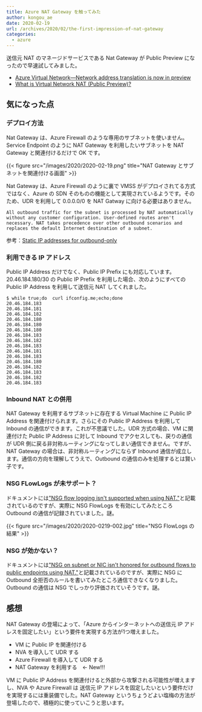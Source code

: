 ```yaml
---
title: Azure NAT Gateway を触ってみた
author: kongou_ae
date: 2020-02-19
url: /archives/2020/02/the-first-impression-of-nat-gateway
categories:
  - azure
---
```


送信元 NAT のマネージドサービスである Nat Gateway が Public Preview になったので早速試してみました。

- [Azure Virtual Network—Network address translation is now in preview](https://azure.microsoft.com/ja-jp/updates/natpreview/)
- [What is Virtual Network NAT (Public Preview)?](https://docs.microsoft.com/en-us/azure/virtual-network/nat-overview)

## 気になった点

### デプロイ方法

Nat Gateway は、Azure Firewall のような専用のサブネットを使いません。Service Endpoint のように NAT Gateway を利用したいサブネットを NAT Gateway と関連付けるだけで OK です。

{{< figure src="/images/2020/2020-02-19.png" title="NAT Gateway とサブネットを関連付ける画面" >}}

Nat Gateway は、Azure Firewall のように裏で VMSS がデプロイされてる方式ではなく、Azure の SDN そのものの機能として実現されているようです。そのため、UDR を利用して 0.0.0.0/0 を NAT Gatway に向ける必要はありません。

```
All outbound traffic for the subnet is processed by NAT automatically without any customer configuration. User-defined routes aren't necessary. NAT takes precedence over other outbound scenarios and replaces the default Internet destination of a subnet.
```

参考：[Static IP addresses for outbound-only](https://docs.microsoft.com/en-us/azure/virtual-network/nat-overview#static-ip-addresses-for-outbound-only)

### 利用できる IP アドレス

Public IP Address だけでなく、Public IP Prefix にも対応しています。20.46.184.180/30 の Public IP Prefix を利用した場合、次のようにすべての Public IP Address を利用して送信元 NAT してくれました。

```
$ while true;do  curl ifconfig.me;echo;done
20.46.184.183
20.46.184.181
20.46.184.182
20.46.184.180
20.46.184.180
20.46.184.180
20.46.184.183
20.46.184.182
20.46.184.183
20.46.184.181
20.46.184.183
20.46.184.180
20.46.184.182
20.46.184.183
20.46.184.182
20.46.184.183
```

### Inbound NAT との併用

NAT Gateway を利用するサブネットに存在する Virtual Machine に Public IP Address を関連付けられます。さらにその Public IP Address を利用して Inbound の通信ができます。これが不思議でした。UDR 方式の場合、VM に関連付けた Public IP Address に対して Inbound でアクセスしても、戻りの通信が UDR 側に戻る非対称ルーティングになってしまい通信できません。ですが、NAT Gateway の場合は、非対称ルーティングにならず Inbound 通信が成立します。通信の方向を理解してうえで、Outbound の通信のみを処理するとは賢い子です。

### NSG FLowLogs が未サポート？

ドキュメントには["NSG flow logging isn't supported when using NAT."](https://docs.microsoft.com/ja-jp/azure/virtual-network/nat-overview#limitations)と記載されているのですが、実際に NSG FlowLogs を有効にしてみたところ Outbound の通信が記録されていました。謎。

{{< figure src="/images/2020/2020-0219-002.jpg" title="NSG FlowLogs の結果" >}}


### NSG が効かない？

ドキュメントには["NSG on subnet or NIC isn't honored for outbound flows to public endpoints using NAT."](https://docs.microsoft.com/ja-jp/azure/virtual-network/nat-overview#limitations)と記載されているのですが、実際に NSG に Outbound 全拒否のルールを書いてみたところ通信できなくなりました。Outbound の通信は NSG でしっかり評価されていそうです。謎。

## 感想

NAT Gateway の登場によって、「Azure からインターネットへの送信元 IP アドレスを固定したい」という要件を実現する方法が1つ増えました。

- VM に Public IP を関連付ける
- NVA を導入して UDR する
- Azure Firewall を導入して UDR する
- NAT Gateway を利用する　← New!!!

VM に Public IP Address を関連付けると外部から攻撃される可能性が増えますし、NVA や Azure Firewall は 送信元 IP アドレスを固定したいという要件だけを実現するには重装備でした。NAT Gateway というちょうどよい塩梅の方法が登場したので、積極的に使っていこうと思います。
